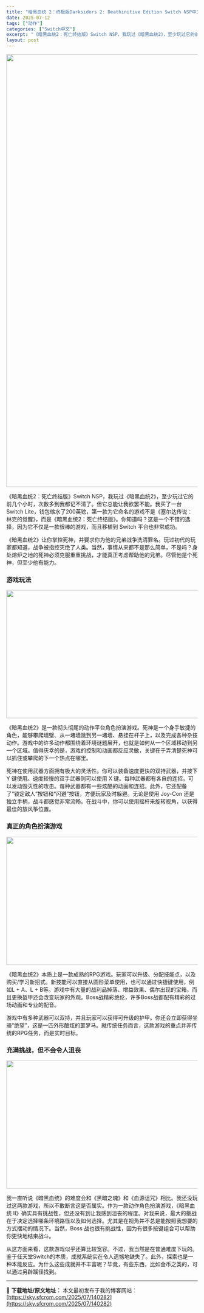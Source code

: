 ```yaml
---
title: "暗黑血统 2：终极版Darksiders 2: Deathinitive Edition Switch NSP中文"
date: 2025-07-12
tags: ["动作"]
categories: ["Switch中文"]
excerpt: "《暗黑血统2：死亡终结版》Switch NSP，我玩过《暗黑血统2》，至少玩过它的前几个小时，次数多到我都记不清了。但它总能让我欲罢不能。我买了一台 Switch Lite，钱包缩水了200英镑，第一款为它命名的游戏不是《塞尔达传说：林克的觉醒》，而是《暗黑血统2：死亡终结版》。你知道吗？这是一个不&hellip;"
layout: post
---
```


<img class="aligncenter size-full wp-image-140284" src="https://sky.sfcrom.com/wp-content/uploads/2025/07/2025071212344049.webp" alt="" width="702" height="1138" />

《暗黑血统2：死亡终结版》Switch NSP，我玩过《暗黑血统2》，至少玩过它的前几个小时，次数多到我都记不清了。但它总能让我欲罢不能。我买了一台 Switch Lite，钱包缩水了200英镑，第一款为它命名的游戏不是《塞尔达传说：林克的觉醒》，而是《暗黑血统2：死亡终结版》。你知道吗？这是一个不错的选择，因为它不仅是一款很棒的游戏，而且移植到 Switch 平台也非常成功。

《暗黑血统2》让你掌控死神，并要求你为他的兄弟战争洗清罪名。玩过初代的玩家都知道，战争被指控灭绝了人类。当然，事情从来都不是那么简单，不是吗？身处熔炉之地的死神必须克服重重挑战，才能真正考虑帮助他的兄弟。尽管他是个死神，但至少他有能力。
<h3>游戏玩法</h3>
<img class="aligncenter size-full wp-image-140287" src="https://sky.sfcrom.com/wp-content/uploads/2025/07/2025071212360024.webp" alt="" width="1000" height="337" />

《暗黑血统2》是一款彻头彻尾的动作平台角色扮演游戏。死神是一个身手敏捷的角色，能够攀爬墙壁、从一堵墙跳到另一堵墙、悬挂在杆子上，以及完成各种杂技动作。游戏中的许多动作都围绕着环境谜题展开，也就是如何从一个区域移动到另一个区域。值得庆幸的是，游戏的控制和动画都反应灵敏，关键在于弄清楚死神可以抓住或攀爬的下一个热点在哪里。

死神在使用武器方面拥有极大的灵活性。你可以装备速度更快的双持武器，并按下 Y 键使用。速度较慢的双手武器则可以使用 X 键。每种武器都有各自的连招，可以发动毁灭性的攻击。每种武器都有一些炫酷的动画和连招。此外，它还配备了“锁定敌人”按钮和“闪避”按钮，方便玩家及时躲避。无论是使用 Joy-Con 还是独立手柄，战斗都感觉非常流畅。在战斗中，你可以使用摇杆来旋转视角，以获得最佳的放风筝位置。
<h3>真正的角色扮演游戏</h3>
<img class="aligncenter size-full wp-image-140286" src="https://sky.sfcrom.com/wp-content/uploads/2025/07/2025071212360029.webp" alt="" width="1000" height="337" />

《暗黑血统2》本质上是一款成熟的RPG游戏。玩家可以升级、分配技能点，以及购买/学习新招式。新技能可以直接从圆形菜单使用，也可以通过快捷键使用，例如L + A、L + B等。游戏中有大量的战利品掉落、增益效果、偶尔出现的宝箱，而且更换盔甲还会改变玩家的外观。Boss战精彩绝伦，许多Boss战都配有精彩的过场动画和专业的配音。

游戏中有多种武器可以双持，并且玩家可以获得可升级的护甲。你还会立即获得坐骑“绝望”，这是一匹外形酷炫的噩梦马。就传统任务而言，这款游戏的重点并非传统的RPG任务，而是实时目标。
<h3>充满挑战，但不会令人沮丧</h3>
<img class="aligncenter size-full wp-image-140285" src="https://sky.sfcrom.com/wp-content/uploads/2025/07/2025071212360079.webp" alt="" width="1000" height="337" />

我一直听说《暗黑血统》的难度会和《黑暗之魂》和《血源诅咒》相比。我还没玩过这两款游戏，所以不敢断言这是否属实。作为一款动作角色扮演游戏，《暗黑血统 II》确实具有挑战性，但还没有到让我感到沮丧的程度。对我来说，最大的挑战在于决定选择哪条环境路径以及如何选择。尤其是在视角并不总是能按照我想要的方式摆动的情况下。当然，Boss 战也很有挑战性，因为有很多按键组合可以帮助你更快地结束战斗。

从这方面来看，这款游戏似乎还算比较宽容。不过，我当然是在普通难度下玩的。鉴于任天堂Switch的本质，成就系统实在令人遗憾地缺失了。此外，探索也是一种本能反应。为什么这些成就并不丰富呢？毕竟，有些东西，比如金币之类的，可以通过另辟蹊径找到。

---
📖 **下载地址/原文地址：** 本文最初发布于我的博客网站：[https://sky.sfcrom.com/2025/07/140282](https://sky.sfcrom.com/2025/07/140282)
